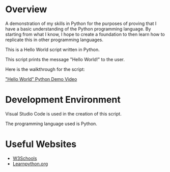 # Overview

A demonstration of my skills in Python for the purposes of proving that I have a basic understanding of the Python programming language. By starting from what I know, I hope to create a foundation to then learn how to replicate this in other programming languages.

This is a Hello World script written in Python.

This script prints the message "Hello World!" to the user.

Here is the walkthrough for the script:

["Hello World" Python Demo Video](https://youtu.be/5c2N1HRWWR4)

# Development Environment

Visual Studio Code is used in the creation of this script.

The programming language used is Python.

# Useful Websites

* [W3Schools](https://www.w3schools.com/python/default.asp)
* [Learnpython.org](https://www.learnpython.org/en/Hello,_World!)
